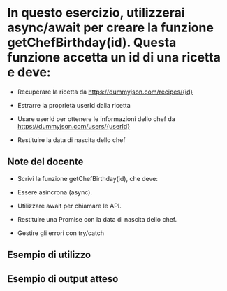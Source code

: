 # In questo esercizio, utilizzerai async/await per creare la funzione getChefBirthday(id). Questa funzione accetta un id di una ricetta e deve:

- Recuperare la ricetta da https://dummyjson.com/recipes/{id}

- Estrarre la proprietà userId dalla ricetta

- Usare userId per ottenere le informazioni dello chef da https://dummyjson.com/users/{userId}

- Restituire la data di nascita dello chef

## Note del docente

- Scrivi la funzione getChefBirthday(id), che deve:

- Essere asincrona (async).

- Utilizzare await per chiamare le API.

- Restituire una Promise con la data di nascita dello chef.

- Gestire gli errori con try/catch

## Esempio di utilizzo

<!-- getChefBirthday(1)
  .then(birthday => console.log("Data di nascita dello chef:", birthday))
  .catch(error => console.error("Errore:", error.message)); -->

## Esempio di output atteso

<!-- Data di nascita dello chef: 1990-06-15 -->
